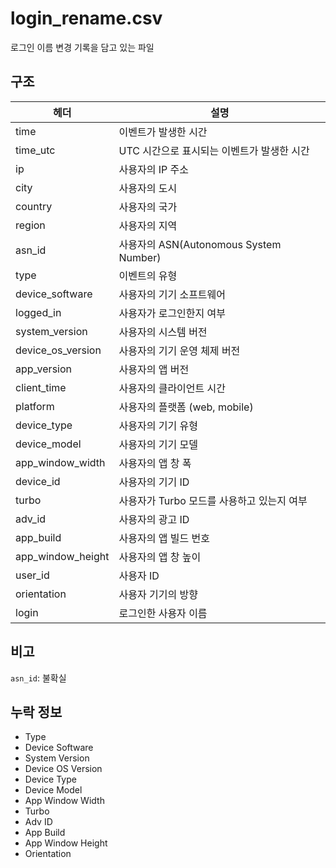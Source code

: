 # login_rename.csv
로그인 이름 변경 기록을 담고 있는 파일


## 구조
헤더 | 설명
--|--
time | 이벤트가 발생한 시간
time_utc | UTC 시간으로 표시되는 이벤트가 발생한 시간
ip | 사용자의 IP 주소
city | 사용자의 도시
country | 사용자의 국가
region | 사용자의 지역
asn_id | 사용자의 ASN(Autonomous System Number)
type | 이벤트의 유형
device_software | 사용자의 기기 소프트웨어
logged_in | 사용자가 로그인한지 여부
system_version | 사용자의 시스템 버전
device_os_version | 사용자의 기기 운영 체제 버전
app_version | 사용자의 앱 버전
client_time | 사용자의 클라이언트 시간
platform | 사용자의 플랫폼 (web, mobile)
device_type | 사용자의 기기 유형
device_model | 사용자의 기기 모델
app_window_width | 사용자의 앱 창 폭
device_id | 사용자의 기기 ID
turbo | 사용자가 Turbo 모드를 사용하고 있는지 여부
adv_id | 사용자의 광고 ID
app_build | 사용자의 앱 빌드 번호
app_window_height | 사용자의 앱 창 높이
user_id | 사용자 ID
orientation | 사용자 기기의 방향
login | 로그인한 사용자 이름



## 비고
`asn_id`: 불확실



## 누락 정보
* Type
* Device Software
* System Version
* Device OS Version
* Device Type
* Device Model
* App Window Width
* Turbo
* Adv ID
* App Build
* App Window Height
* Orientation